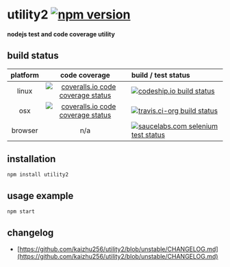 # utility2 [![npm version](http://img.shields.io/npm/v/utility2.svg?style=flat)](http://npmjs.org/package/utility2)
#### nodejs test and code coverage utility

## build status
platform | code coverage | build / test status
:-------:|:-------------:|:-------------------
linux | [![coveralls.io code coverage status](http://kaizhu256.github.io/blob/utility2.build.codeship.io/latest.unstable/coverage_badge.svg)](http://kaizhu256.github.io/blob/utility2.build.codeship.io/latest.unstable/lcov-report/index.html) | [![codeship.io build status](https://www.codeship.io/projects/6d1392c0-94e7-0131-971e-16be0a303db9/status?branch=unstable)](https://www.codeship.io/projects/16743?branch=unstable)
osx | [![coveralls.io code coverage status](http://kaizhu256.github.io/blob/utility2.build.travis-ci.org/latest.unstable/coverage_badge.svg)](http://kaizhu256.github.io/blob/utility2.build.travis-ci.org/latest.unstable/lcov-report/index.html) | [![travis.ci-org build status](http://img.shields.io/travis/kaizhu256/utility2.svg?branch=unstable&style=flat)](https://travis-ci.org/kaizhu256/utility2?branch=unstable)
browser | n/a | [![saucelabs.com selenium test status](https://saucelabs.com/browser-matrix/kaizhu256.svg)](https://saucelabs.com/u/kaizhu256)

## installation
```
npm install utility2
```

## usage example
```
npm start
```

## changelog
- [https://github.com/kaizhu256/utility2/blob/unstable/CHANGELOG.md](https://github.com/kaizhu256/utility2/blob/unstable/CHANGELOG.md)

